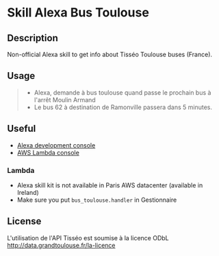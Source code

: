 # Skill Alexa Bus Toulouse

## Description

Non-official Alexa skill to get info about Tisséo Toulouse buses (France).

## Usage

> - Alexa, demande à bus toulouse quand passe le prochain bus à l'arrêt Moulin Armand
> - Le bus 62 à destination de Ramonville passera dans 5 minutes.

## Useful

- [Alexa development console](https://developer.amazon.com/alexa/console/ask)
- [AWS Lambda console](https://eu-west-1.console.aws.amazon.com/lambda/home?region=eu-west-1)

### Lambda 

- Alexa skill kit is not available in Paris AWS datacenter (available in Ireland)
- Make sure you put `bus_toulouse.handler` in Gestionnaire

## License

L'utilisation de l'API Tisséo est soumise à la licence ODbL <http://data.grandtoulouse.fr/la-licence>